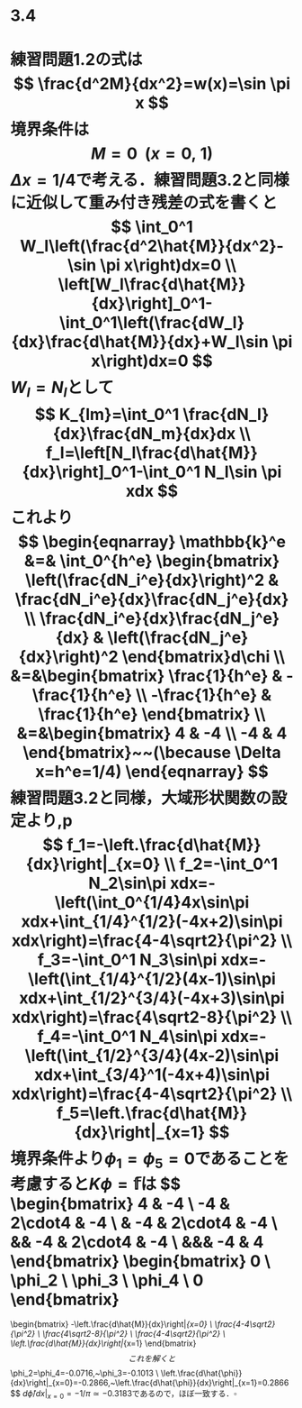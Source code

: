 # 3.4

練習問題1.2の式は
$$
\frac{d^2M}{dx^2}=w(x)=\sin \pi x
$$
境界条件は
$$
M=0~~(x=0,~1)
$$
$\Delta x=1/4$で考える．練習問題3.2と同様に近似して重み付き残差の式を書くと
$$
\int_0^1 W_l\left(\frac{d^2\hat{M}}{dx^2}-\sin \pi x\right)dx=0 \\
\left[W_l\frac{d\hat{M}}{dx}\right]_0^1-\int_0^1\left(\frac{dW_l}{dx}\frac{d\hat{M}}{dx}+W_l\sin \pi x\right)dx=0
$$
$W_l=N_l$として
$$
K_{lm}=\int_0^1 \frac{dN_l}{dx}\frac{dN_m}{dx}dx \\
f_l=\left[N_l\frac{d\hat{M}}{dx}\right]_0^1-\int_0^1 N_l\sin \pi xdx
$$
これより
$$
\begin{eqnarray}
\mathbb{k}^e &=& \int_0^{h^e} \begin{bmatrix}
\left(\frac{dN_i^e}{dx}\right)^2 &
\frac{dN_i^e}{dx}\frac{dN_j^e}{dx} \\
\frac{dN_i^e}{dx}\frac{dN_j^e}{dx} &
\left(\frac{dN_j^e}{dx}\right)^2
\end{bmatrix}d\chi \\
&=&\begin{bmatrix}
\frac{1}{h^e} & -\frac{1}{h^e} \\
-\frac{1}{h^e} & \frac{1}{h^e} 
\end{bmatrix} \\
&=&\begin{bmatrix}
4 & -4 \\
-4 & 4
\end{bmatrix}~~(\because \Delta x=h^e=1/4)
\end{eqnarray}
$$
練習問題3.2と同様，大域形状関数の設定より,p
$$
f_1=-\left.\frac{d\hat{M}}{dx}\right|_{x=0} \\
f_2=-\int_0^1 N_2\sin\pi xdx=-\left(\int_0^{1/4}4x\sin\pi xdx+\int_{1/4}^{1/2}(-4x+2)\sin\pi xdx\right)=\frac{4-4\sqrt2}{\pi^2} \\
f_3=-\int_0^1 N_3\sin\pi xdx=-\left(\int_{1/4}^{1/2}(4x-1)\sin\pi xdx+\int_{1/2}^{3/4}(-4x+3)\sin\pi xdx\right)=\frac{4\sqrt2-8}{\pi^2} \\
f_4=-\int_0^1 N_4\sin\pi xdx=-\left(\int_{1/2}^{3/4}(4x-2)\sin\pi xdx+\int_{3/4}^1(-4x+4)\sin\pi xdx\right)=\frac{4-4\sqrt2}{\pi^2} \\
f_5=\left.\frac{d\hat{M}}{dx}\right|_{x=1}
$$
境界条件より$\phi_1=\phi_5=0$であることを考慮すると$K\phi=\mathbb{f}$は
$$
\begin{bmatrix}
4 & -4 \\
-4 & 2\cdot4 & -4 \\
& -4 & 2\cdot4 & -4 \\
&& -4 & 2\cdot4 & -4 \\
&&& -4 & 4
\end{bmatrix}
\begin{bmatrix}
0 \\ \phi_2 \\ \phi_3 \\ \phi_4 \\ 0
\end{bmatrix}
=
\begin{bmatrix}
-\left.\frac{d\hat{M}}{dx}\right|_{x=0} \\
\frac{4-4\sqrt2}{\pi^2} \\
\frac{4\sqrt2-8}{\pi^2} \\
\frac{4-4\sqrt2}{\pi^2} \\
\left.\frac{d\hat{M}}{dx}\right|_{x=1}
\end{bmatrix}
$$
これを解くと
$$
\phi_2=\phi_4=-0.0716,~\phi_3=-0.1013 \\
\left.\frac{d\hat{\phi}}{dx}\right|_{x=0}=-0.2866,~\left.\frac{d\hat{\phi}}{dx}\right|_{x=1}=0.2866
$$
$\left.d\hat{\phi}/dx\right|_{x=0}=-1/\pi\simeq-0.3183$であるので，ほぼ一致する．$\square$
